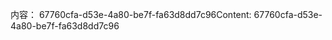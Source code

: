 <span data-ttu-id="8a116-101">内容： 67760cfa-d53e-4a80-be7f-fa63d8dd7c96</span><span class="sxs-lookup"><span data-stu-id="8a116-101">Content: 67760cfa-d53e-4a80-be7f-fa63d8dd7c96</span></span>